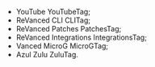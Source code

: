 * YouTube YouTubeTag;
* ReVanced CLI CLITag;
* ReVanced Patches PatchesTag;
* ReVanced Integrations IntegrationsTag;
* Vanced MicroG MicroGTag;
* Azul Zulu ZuluTag.
